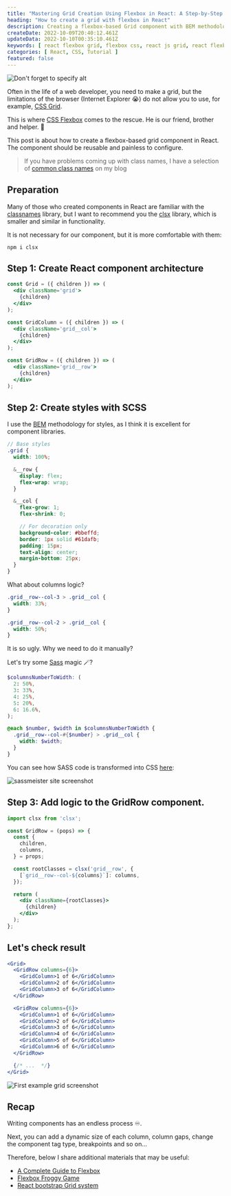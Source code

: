 ```yaml
---
title: "Mastering Grid Creation Using Flexbox in React: A Step-by-Step Guide"
heading: "How to create a grid with flexbox in React"
description: Creating a flexbox-based Grid component with BEM methodology and clsx
createDate: 2022-10-09T20:40:12.461Z
updateData: 2022-10-10T00:35:10.461Z
keywords: [ react flexbox grid, flexbox css, react js grid, react flexbox, react grid system, classnames, clsx ]
categories: [ React, CSS, Tutorial ]
featured: false
---
```


<Image src="grid.jpeg" alt="Don't forget to specify alt" />

Often in the life of a web developer, you need to make a grid, but the limitations of the browser (Internet Explorer 😭)
do not allow you to use, for example, [CSS Grid](https://developer.mozilla.org/en-US/docs/Web/CSS/CSS_grid_layout).

This is
where [CSS Flexbox](https://developer.mozilla.org/en-US/docs/Web/CSS/CSS_flexible_box_layout/Basic_concepts_of_flexbox)
comes to the rescue. He is our friend, brother and helper. 🫡

This post is about how to create a flexbox-based grid component in React. The component should be reusable and painless
to configure.

> If you have problems coming up with class names, I have a selection of [common class names](/snippets/common-css-classes#layout) on my blog

## Preparation

Many of those who created components in React are familiar with
the [classnames](https://www.npmjs.com/package/classnames) library, but I want to recommend you the
[clsx](https://www.npmjs.com/package/clsx) library, which is smaller and similar in functionality.

It is not necessary for our component, but it is more comfortable with them:

```shell
npm i clsx
```

## Step 1: Create React component architecture

```jsx
const Grid = ({ children }) => (
  <div className='grid'>
    {children}
  </div>
);
```

```jsx
const GridColumn = ({ children }) => (
  <div className='grid__col'>
    {children}
  </div>
);
```

```jsx
const GridRow = ({ children }) => (
  <div className='grid__row'>
    {children}
  </div>
);
```

## Step 2: Create styles with SCSS

I use the [BEM](https://en.bem.info/methodology/) methodology for styles, as I think it is excellent for component
libraries.

```scss
// Base styles
.grid {
  width: 100%;

  &__row {
    display: flex;
    flex-wrap: wrap;
  }

  &__col {
    flex-grow: 1;
    flex-shrink: 0;

    // For decoration only
    background-color: #bbeffd;
    border: 1px solid #61dafb;
    padding: 15px;
    text-align: center;
    margin-bottom: 25px;
  }
}
```

What about columns logic?

```scss
.grid__row--col-3 > .grid__col {
  width: 33%;
}

.grid__row--col-2 > .grid__col {
  width: 50%;
}
```

It is so ugly. Why we need to do it manually?

Let's try some [Sass](https://sass-lang.com/documentation/at-rules/control/each/) magic 🪄?

```scss
$columnsNumberToWidth: (
  2: 50%,
  3: 33%,
  4: 25%,
  5: 20%,
  6: 16.6%,
);

@each $number, $width in $columnsNumberToWidth {
  .grid__row--col-#{$number} > .grid__col {
    width: $width;
  }
}
```

You can see how SASS code is transformed into CSS [here](https://www.sassmeister.com/):

<Image src="sass.jpeg" alt="sassmeister site screenshot" />

## Step 3: Add logic to the GridRow component.

```jsx
import clsx from 'clsx';

const GridRow = (pops) => {
  const {
    children,
    columns,
  } = props;

  const rootClasses = clsx('grid__row', {
    [`grid__row--col-${columns}`]: columns,
  });

  return (
    <div className={rootClasses}>
      {children}
    </div>
  );
};
```

## Let's check result

```jsx
<Grid>
  <GridRow columns={6}>
    <GridColumn>1 of 6</GridColumn>
    <GridColumn>2 of 6</GridColumn>
    <GridColumn>3 of 6</GridColumn>
  </GridRow>

  <GridRow columns={6}>
    <GridColumn>1 of 6</GridColumn>
    <GridColumn>2 of 6</GridColumn>
    <GridColumn>3 of 6</GridColumn>
    <GridColumn>4 of 6</GridColumn>
    <GridColumn>5 of 6</GridColumn>
    <GridColumn>6 of 6</GridColumn>
  </GridRow>

  {/* ...  */}
</Grid>
```

<Image src="example-1.jpeg" alt="First example grid screenshot" />

## Recap

Writing components has an endless process ♾.

Next, you can add a dynamic size of each column, column gaps, change the component tag type, breakpoints and so on...

Therefore, below I share additional materials that may be useful:

- [A Complete Guide to Flexbox](https://css-tricks.com/snippets/css/a-guide-to-flexbox/)
- [Flexbox Froggy Game](https://flexboxfroggy.com/)
- [React bootstrap Grid system](https://react-bootstrap.github.io/docs/layout/grid/)


